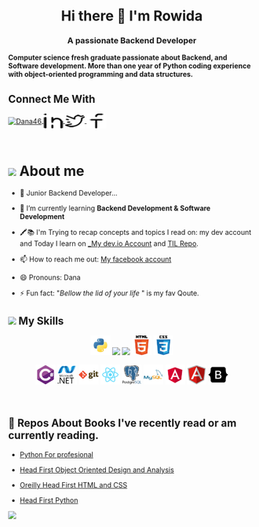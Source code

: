 <h1 align="center">Hi there 👋  I'm Rowida </h1>
<h3 align="center">A passionate Backend Developer</h3>
<!------>


**Computer science fresh graduate passionate about Backend, and Software development. More than one year of Python coding experience with object-oriented programming and data structures.**


<h2 align="left">Connect Me With</h2>
<!------>

<p align="left">
  <a href="https://www.quora.com/profile/Rowida-Nagah" target="blank">
    <img align="center" src= "https://www.svgrepo.com/show/25177/quora.svg" draggable="false" alt="Dana46" height="30" width="40" />
  </a>
  <a href="https://www.linkedin.com/in/rowida-nagah-30182a135" target="blank">
    <img align="center" src="https://github.com/HouariZegai/HouariZegai/blob/master/icons/linkedin.png" alt="Rowida Nagah" height="30" width="40" />
  </a>
  <a href="https://twitter.com/Rowida_Nagah" target="blank">
    <img align="center" src="https://github.com/HouariZegai/HouariZegai/blob/master/icons/twitter.png" alt="Dana46" height="30" width="40" />
  </a>
  <a href="https://www.facebook.com/rowida.nagah.545/" target="blank">
    <img align="center" src="https://github.com/HouariZegai/HouariZegai/blob/master/icons/facebook.png" alt="Rowida Nagah" height="30" width="40" />
  </a>
</p>


<br/>


# <img src="https://media.giphy.com/media/VgCDAzcKvsR6OM0uWg/giphy.gif" width="50" draggable="false" > About me


- 🔭 Junior Backend Developer...

- 🌱 I’m currently learning **Backend Development & Software Development**

- 🖍️📚 I'm Trying to recap concepts and topics I read on: my dev account and Today I learn on [_My dev.io Account](https://dev.to/rowida46) and [TIL Repo](https://github.com/Rowida46/TIL/tree/rowida).

- 📫 How to reach me out: [My facebook account](https://www.facebook.com/rowida.nagah.545/)

- 😄 Pronouns: Dana

- ⚡ Fun fact: "_Bellow the lid of your life_ " is my fav Qoute. 

## <img src="https://media.giphy.com/media/WUlplcMpOCEmTGBtBW/giphy.gif" width="50" /> My Skills

<div align="center">
  <code><img height="40" src="https://raw.githubusercontent.com/github/explore/80688e429a7d4ef2fca1e82350fe8e3517d3494d/topics/python/python.png" /></code>
  <code><img height="40" src="https://www.vectorlogo.zone/logos/pocoo_flask/pocoo_flask-ar21.svg" /></code>
  <code><img height="40" src="https://img.icons8.com/color/48/000000/django.png" /></code>
  <code><img height="40" src="https://raw.githubusercontent.com/github/explore/80688e429a7d4ef2fca1e82350fe8e3517d3494d/topics/html/html.png"></code>
<code><img height="40" src="https://raw.githubusercontent.com/github/explore/80688e429a7d4ef2fca1e82350fe8e3517d3494d/topics/css/css.png"></code>


<br />

<br />
  <code><img height="40" src="https://raw.githubusercontent.com/devicons/devicon/master/icons/csharp/csharp-original.svg" /></code>
  <code><img height="40" src="https://raw.githubusercontent.com/devicons/devicon/master/icons/dot-net/dot-net-original-wordmark.svg"></code>
<code><img height="40" src="https://raw.githubusercontent.com/github/explore/80688e429a7d4ef2fca1e82350fe8e3517d3494d/topics/git/git.png"></code>
<code><img height="40" src="https://raw.githubusercontent.com/github/explore/80688e429a7d4ef2fca1e82350fe8e3517d3494d/topics/react/react.png"></code>
<code><img height="40" src="https://raw.githubusercontent.com/devicons/devicon/master/icons/postgresql/postgresql-original-wordmark.svg"></code>
<code><img height="40" src="https://raw.githubusercontent.com/devicons/devicon/master/icons/mysql/mysql-original-wordmark.svg"></code>
<code><img height="40" src="https://raw.githubusercontent.com/github/explore/80688e429a7d4ef2fca1e82350fe8e3517d3494d/topics/angular/angular.png"></code>
<code><img src="https://raw.githubusercontent.com/devicons/devicon/master/icons/angularjs/angularjs-original.svg" alt="angular-js" width="40" height="40" /></code>
<code><img src="https://raw.githubusercontent.com/devicons/devicon/master/icons/bootstrap/bootstrap-plain.svg" alt="bootstrap" width="40" height="40" /></code>

 
</div>

<br />
<br />


## 📖 Repos About Books I've recently read or am currently reading.

- [Python For profesional](https://github.com/rowidanagah/Python-for-profesional)

- [Head First Object Oriented Design and Analysis](https://github.com/rowidanagah/Head_First_Object_Oriented_Design_and_Analysis)

- [Oreilly Head First HTML and CSS](https://github.com/rowidanagah/Oreilly_Head_First_HTML_and_CSS)


- [Head First Python](https://github.com/rowidanagah/Head-First-Python)


<p>
  <img align="left" src="https://github-readme-stats.vercel.app/api?username=rowidanagah&show_icons=true&theme=radical" />
</p>

<br />



